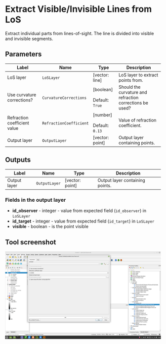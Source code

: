 # Extract Visible/Invisible Lines from LoS

Extract individual parts from lines-of-sight. The line is divided into visible and invisible segments.

## Parameters

| Label                        | Name                    | Type                                      | Description                                              |
| ---------------------------- | ----------------------- | ----------------------------------------- | -------------------------------------------------------- |
| LoS layer                    | `LoSLayer`              | [vector: line]                            | LoS layer to extract points from.                        |
| Use curvature corrections?   | `CurvatureCorrections`  | [boolean]<br/><br/>Default: `True`        | Should the curvature and refraction corrections be used? |
| Refraction coefficient value | `RefractionCoefficient` | [number] <br/><br/> Default: <br/> `0.13` | Value of refraction coefficient.                         |
| Output layer                 | `OutputLayer`           | [vector: point]                           | Output layer containing points.                          |

## Outputs

| Label        | Name          | Type            | Description                     |
| ------------ | ------------- | --------------- | ------------------------------- |
| Output layer | `OutputLayer` | [vector: point] | Output layer containing points. |

### Fields in the output layer

* __id_observer__ - integer - value from expected field (`id_observer`) in `LoSLayer`
* __id_target__ - integer - value from expected field (`id_target`) in `LoSLayer`
* __visible__ - boolean - is the point visible

## Tool screenshot

![Extract Visible/Invisible Lines from LoS](../../images/tool_extract_visibility_parts.png)
	